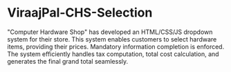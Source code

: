# ViraajPal-CHS-Selection
"Computer Hardware Shop" has developed an HTML/CSS/JS dropdown system for their store. This system enables customers to select hardware items, providing their prices. Mandatory information completion is enforced. The system efficiently handles tax computation, total cost calculation, and generates the final grand total seamlessly.
